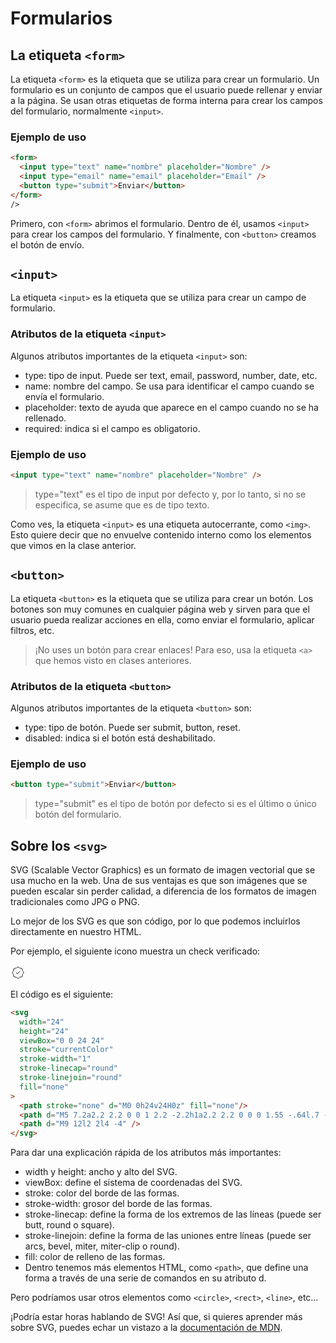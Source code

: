 # Formularios

## La etiqueta `<form>`

La etiqueta `<form>` es la etiqueta que se utiliza para crear un formulario. Un formulario es un conjunto de campos que el usuario puede rellenar y enviar a la página. Se usan otras etiquetas de forma interna para crear los campos del formulario, normalmente `<input>`.

### Ejemplo de uso

```html
<form>
  <input type="text" name="nombre" placeholder="Nombre" />
  <input type="email" name="email" placeholder="Email" />
  <button type="submit">Enviar</button>
</form>
/>
```

Primero, con `<form>` abrimos el formulario. Dentro de él, usamos `<input>` para crear los campos del formulario. Y finalmente, con `<button>` creamos el botón de envío.

## `<input>`

La etiqueta `<input>` es la etiqueta que se utiliza para crear un campo de formulario.

### Atributos de la etiqueta `<input>`

Algunos atributos importantes de la etiqueta `<input>` son:

- type: tipo de input. Puede ser text, email, password, number, date, etc.
- name: nombre del campo. Se usa para identificar el campo cuando se envía el formulario.
- placeholder: texto de ayuda que aparece en el campo cuando no se ha rellenado.
- required: indica si el campo es obligatorio.

### Ejemplo de uso

```html
<input type="text" name="nombre" placeholder="Nombre" />
```

> type="text" es el tipo de input por defecto y, por lo tanto, si no se especifica, se asume que es de tipo texto.

Como ves, la etiqueta `<input>` es una etiqueta autocerrante, como `<img>`. Esto quiere decir que no envuelve contenido interno como los elementos que vimos en la clase anterior.

## `<button>`

La etiqueta `<button>` es la etiqueta que se utiliza para crear un botón. Los botones son muy comunes en cualquier página web y sirven para que el usuario pueda realizar acciones en ella, como enviar el formulario, aplicar filtros, etc.

> ¡No uses un botón para crear enlaces! Para eso, usa la etiqueta `<a>` que hemos visto en clases anteriores.

### Atributos de la etiqueta `<button>`

Algunos atributos importantes de la etiqueta `<button>` son:

- type: tipo de botón. Puede ser submit, button, reset.
- disabled: indica si el botón está deshabilitado.

### Ejemplo de uso

```html
<button type="submit">Enviar</button>
```

> type="submit" es el tipo de botón por defecto si es el último o único botón del formulario.


## Sobre los `<svg>`

SVG (Scalable Vector Graphics) es un formato de imagen vectorial que se usa mucho en la web. Una de sus ventajas es que son imágenes que se pueden escalar sin perder calidad, a diferencia de los formatos de imagen tradicionales como JPG o PNG.

Lo mejor de los SVG es que son código, por lo que podemos incluirlos directamente en nuestro HTML.

Por ejemplo, el siguiente icono muestra un check verificado:

<svg width="24" height="24" viewBox="0 0 24 24" stroke="currentColor" stroke-width="1" stroke-linecap="round" stroke-linejoin="round" fill="none"><path stroke="none" d="M0 0h24v24H0z" fill="none"></path><path d="M5 7.2a2.2 2.2 0 0 1 2.2 -2.2h1a2.2 2.2 0 0 0 1.55 -.64l.7 -.7a2.2 2.2 0 0 1 3.12 0l.7 .7c.412 .41 .97 .64 1.55 .64h1a2.2 2.2 0 0 1 2.2 2.2v1c0 .58 .23 1.138 .64 1.55l.7 .7a2.2 2.2 0 0 1 0 3.12l-.7 .7a2.2 2.2 0 0 0 -.64 1.55v1a2.2 2.2 0 0 1 -2.2 2.2h-1a2.2 2.2 0 0 0 -1.55 .64l-.7 .7a2.2 2.2 0 0 1 -3.12 0l-.7 -.7a2.2 2.2 0 0 0 -1.55 -.64h-1a2.2 2.2 0 0 1 -2.2 -2.2v-1a2.2 2.2 0 0 0 -.64 -1.55l-.7 -.7a2.2 2.2 0 0 1 0 -3.12l.7 -.7a2.2 2.2 0 0 0 .64 -1.55v-1"></path><path d="M9 12l2 2l4 -4"></path></svg>

El código es el siguiente:

```html
<svg
  width="24"
  height="24"
  viewBox="0 0 24 24"
  stroke="currentColor"
  stroke-width="1"
  stroke-linecap="round"
  stroke-linejoin="round"
  fill="none"
>
  <path stroke="none" d="M0 0h24v24H0z" fill="none"/>
  <path d="M5 7.2a2.2 2.2 0 0 1 2.2 -2.2h1a2.2 2.2 0 0 0 1.55 -.64l.7 -.7a2.2 2.2 0 0 1 3.12 0l.7 .7c.412 .41 .97 .64 1.55 .64h1a2.2 2.2 0 0 1 2.2 2.2v1c0 .58 .23 1.138 .64 1.55l.7 .7a2.2 2.2 0 0 1 0 3.12l-.7 .7a2.2 2.2 0 0 0 -.64 1.55v1a2.2 2.2 0 0 1 -2.2 2.2h-1a2.2 2.2 0 0 0 -1.55 .64l-.7 .7a2.2 2.2 0 0 1 -3.12 0l-.7 -.7a2.2 2.2 0 0 0 -1.55 -.64h-1a2.2 2.2 0 0 1 -2.2 -2.2v-1a2.2 2.2 0 0 0 -.64 -1.55l-.7 -.7a2.2 2.2 0 0 1 0 -3.12l.7 -.7a2.2 2.2 0 0 0 .64 -1.55v-1" />
  <path d="M9 12l2 2l4 -4" />
</svg>
```

Para dar una explicación rápida de los atributos más importantes:

- width y height: ancho y alto del SVG.
- viewBox: define el sistema de coordenadas del SVG.
- stroke: color del borde de las formas.
- stroke-width: grosor del borde de las formas.
- stroke-linecap: define la forma de los extremos de las líneas (puede ser butt, round o square).
- stroke-linejoin: define la forma de las uniones entre líneas (puede ser arcs, bevel, miter, miter-clip o round).
- fill: color de relleno de las formas.
- Dentro tenemos más elementos HTML, como `<path>`, que define una forma a través de una serie de comandos en su atributo d.

Pero podríamos usar otros elementos como `<circle>`, `<rect>`, `<line>`, etc…

¡Podría estar horas hablando de SVG! Así que, si quieres aprender más sobre SVG, puedes echar un vistazo a la [documentación de MDN](https://developer.mozilla.org/es/docs/Web/SVG).